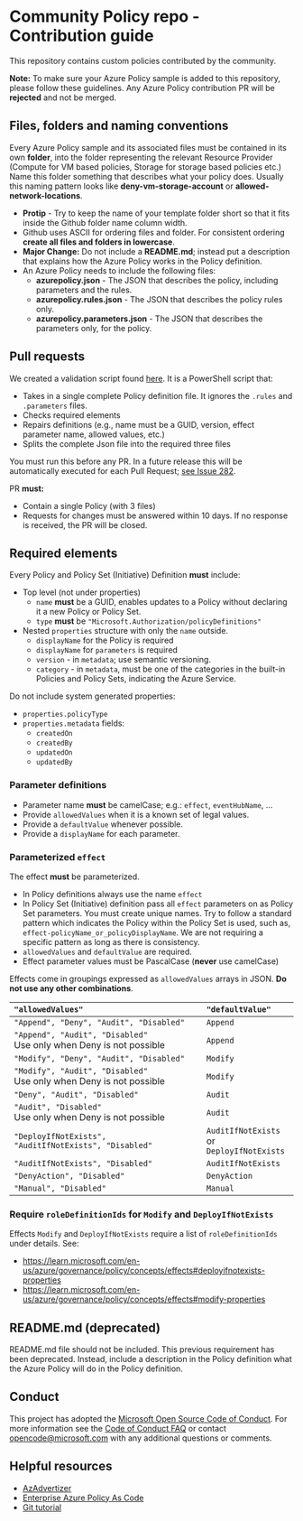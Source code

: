 # Community Policy repo - Contribution guide

This repository contains custom policies contributed by the community.

**Note:** To make sure your Azure Policy sample is added to this repository, please follow these guidelines. Any Azure Policy contribution PR will be **rejected** and not be merged.

## Files, folders and naming conventions

Every Azure Policy sample and its associated files must be contained in its own **folder**, into the folder representing the relevant Resource Provider (Compute for VM based policies, Storage for storage based policies etc.) Name this folder something that describes what your policy does. Usually this naming pattern looks like **deny-vm-storage-account** or **allowed-network-locations**.

- **Protip** - Try to keep the name of your template folder short so that it fits inside the Github folder name column width.
- Github uses ASCII for ordering files and folder. For consistent ordering **create all files and folders in lowercase**.
- **Major Change:** Do not include a **README.md**; instead put a description that explains how the Azure Policy works in the Policy definition.
- An Azure Policy needs to include the following files:
  - **azurepolicy.json** - The JSON that describes the policy, including parameters and the rules.
  - **azurepolicy.rules.json** - The JSON that describes the policy rules only.
  - **azurepolicy.parameters.json** - The JSON that describes the parameters only, for the policy.

## Pull requests

We created a validation script found [here](Submit-PolicyDefinitionFile.ps1). It is a PowerShell script that:

- Takes in a single complete Policy definition file. It ignores the `.rules` and `.parameters` files.
- Checks required elements
- Repairs definitions (e.g., name must be a GUID, version, effect parameter name, allowed values, etc.)
- Splits the complete Json file into the required three files

You must run this before any PR. In a future release this will be automatically executed for each Pull Request; [see Issue 282](https://github.com/Azure/Community-Policy/issues/282).

PR **must:**

- Contain a single Policy (with 3 files)
- Requests for changes must be answered within 10 days. If no response is received, the PR will be closed.

## Required elements

Every Policy and Policy Set (Initiative) Definition **must** include:

- Top level (not under properties)
  - `name` **must** be a GUID, enables updates to a Policy without declaring it a new Policy or Policy Set.
  - `type` **must** be `"Microsoft.Authorization/policyDefinitions"`
- Nested `properties` structure with only the `name` outside.
  - `displayName` for the Policy is required
  - `displayName` for `parameters` is required
  - `version` - in `metadata`; use semantic versioning.
  - `category` - in `metadata`, must be one of the categories in the built-in Policies and Policy Sets, indicating the Azure Service.

Do not include system generated properties:

- `properties.policyType`
- `properties.metadata` fields:
  - `createdOn`
  - `createdBy`
  - `updatedOn`
  - `updatedBy`

### Parameter definitions

- Parameter name **must** be camelCase; e.g.: `effect`, `eventHubName`, ...
- Provide `allowedValues` when it is a known set of legal values.
- Provide a `defaultValue` whenever possible.
- Provide a `displayName` for each parameter.

### Parameterized `effect`

The effect **must** be parameterized.

- In Policy definitions always use the name `effect`
- In Policy Set (Initiative) definition pass all `effect` parameters on as Policy Set parameters. You must create unique names. Try to follow a standard pattern which indicates the Policy within the Policy Set is used, such as, `effect-policyName_or_policyDisplayName`. We are not requiring a specific pattern as long as there is consistency.
- `allowedValues` and `defaultValue` are required.
- Effect parameter values must be PascalCase (**never** use camelCase)

Effects come in groupings expressed as `allowedValues` arrays in JSON. **Do not use any other combinations**.

| `"allowedValues"`                                                        | `"defaultValue"`                                |
| :----------------------------------------------------------------------- | :---------------------------------------------- |
| `"Append", "Deny", "Audit", "Disabled"`                                  | `Append`                                        |
| `"Append", "Audit", "Disabled"` <br/> Use only when Deny is not possible | `Append`                                        |
| `"Modify", "Deny", "Audit", "Disabled"`                                  | `Modify`                                        |
| `"Modify", "Audit", "Disabled"` <br/> Use only when Deny is not possible | `Modify`                                        |
| `"Deny", "Audit", "Disabled"`                                            | `Audit`                                         |
| `"Audit", "Disabled"` <br/> Use only when Deny is not possible           | `Audit`                                         |
| `"DeployIfNotExists", "AuditIfNotExists", "Disabled"`                    | `AuditIfNotExists` or <br/> `DeployIfNotExists` |
| `"AuditIfNotExists", "Disabled"`                                         | `AuditIfNotExists`                              |
| `"DenyAction", "Disabled"`                                               | `DenyAction`                                    |
| `"Manual", "Disabled"`                                                   | `Manual`                                        |

### Require `roleDefinitionIds` for `Modify` and `DeployIfNotExists`

Effects `Modify` and `DeployIfNotExists` require a list of `roleDefinitionIds` under details. See:

- <https://learn.microsoft.com/en-us/azure/governance/policy/concepts/effects#deployifnotexists-properties>
- <https://learn.microsoft.com/en-us/azure/governance/policy/concepts/effects#modify-properties>

## README.md (deprecated)

README.md file should not be included. This previous requirement has been deprecated. Instead, include a description in the Policy definition what the Azure Policy will do in the Policy definition.

## Conduct

This project has adopted the [Microsoft Open Source Code of Conduct](https://opensource.microsoft.com/codeofconduct/). For more information see the [Code of Conduct FAQ](https://opensource.microsoft.com/codeofconduct/faq/) or contact [opencode@microsoft.com](mailto:opencode@microsoft.com) with any additional questions or comments.

## Helpful resources

- [AzAdvertizer](https://www.azadvertizer.net/index.html)
- [Enterprise Azure Policy As Code](https://aka.ms/epac)
- [Git tutorial](https://guides.github.com/activities/hello-world/)
